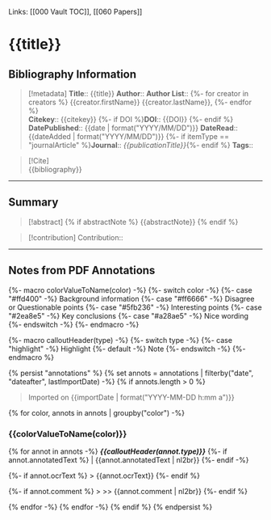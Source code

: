 Links: [[000 Vault TOC]], [[060 Papers]]

# {{title}}

## Bibliography Information

>[!metadata]
**Title**:: {{title}}
**Author**:: 
**Author List**:: {%- for creator in creators %} {{creator.firstName}} {{creator.lastName}}, {%- endfor %}
<br>**Citekey**:: {{citekey}}
{%- if DOI %}**DOI**:: {{DOI}} {%- endif %}
**DatePublished**:: {{date | format("YYYY/MM/DD")}}
**DateRead**:: {{dateAdded | format("YYYY/MM/DD")}}
{%- if itemType == "journalArticle" %}**Journal**:: _{{publicationTitle}}_{%- endif %}
**Tags**::


> [!Cite]  
> {{bibliography}}

---
## Summary

>[!abstract]
> {% if abstractNote %}
> {{abstractNote}}
> {% endif %}

>[!contribution]
Contribution::

---

## Notes from PDF Annotations

{%- macro colorValueToName(color) -%}
	{%- switch color -%}
		{%- case "#ffd400" -%} 
			Background information
		{%- case "#ff6666" -%} 
			Disagree or Questionable points
		{%- case "#5fb236" -%} 
			Interesting points 
		{%- case "#2ea8e5" -%} 
			Key conclusions
		{%- case "#a28ae5" -%} 
			Nice wording
		{%- endswitch -%} 
{%- endmacro -%} 

{%- macro calloutHeader(type) -%} 
	{%- switch type -%} 
		{%- case "highlight" -%} 
			Highlight 
		{%- default -%} 
			Note 
	{%- endswitch -%} 
{%- endmacro %} 

{% persist "annotations" %} 
{% set annots = annotations | filterby("date", "dateafter", lastImportDate) -%} 
{% if annots.length > 0 %} 
> Imported on {{importDate | format("YYYY-MM-DD h:mm a")}} 

{% for color, annots in annots | groupby("color") -%} 
### {{colorValueToName(color)}} 
{% for annot in annots -%} 
**_{{calloutHeader(annot.type)}}_** 
{%- if annot.annotatedText %} | {{annot.annotatedText | nl2br}} 
{%- endif -%} 

{%- if annot.ocrText %} > {{annot.ocrText}} 
{%- endif %} 

{%- if annot.comment %} > >> {{annot.comment | nl2br}} 
{%- endif %}

{% endfor -%} 
{% endfor -%} 
{% endif %} 
{% endpersist %}
